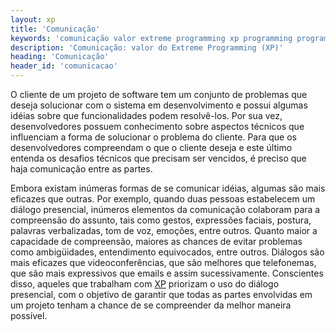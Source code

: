 ```yaml
---
layout: xp
title: 'Comunicação'
keywords: 'comunicação valor extreme programming xp programming programação extrema'
description: 'Comunicação: valor do Extreme Programming (XP)'
heading: 'Comunicação'
header_id: 'comunicacao'
---
```


O cliente de um projeto de software tem um conjunto de problemas que deseja solucionar com o sistema em desenvolvimento e possui algumas idéias sobre que funcionalidades podem resolvê-los. Por sua vez, desenvolvedores possuem conhecimento sobre aspectos técnicos que influenciam a forma de solucionar o problema do cliente. Para que os desenvolvedores compreendam o que o cliente deseja e este último entenda os desafios técnicos que precisam ser vencidos, é preciso que haja comunicação entre as partes. 

Embora existam inúmeras formas de se comunicar idéias, algumas são mais eficazes que outras. Por exemplo, quando duas pessoas estabelecem um diálogo presencial, inúmeros elementos da comunicação colaboram para a compreensão do assunto, tais como gestos, expressões faciais, postura, palavras verbalizadas, tom de voz, emoções, entre outros. Quanto maior a capacidade de compreensão, maiores as chances de evitar problemas como ambigüidades, entendimento equivocados, entre outros. Diálogos são mais eficazes que videoconferências, que são melhores que telefonemas, que são mais expressivos que emails e assim sucessivamente. Conscientes disso, aqueles que trabalham com [XP][] priorizam o uso do diálogo presencial, com o objetivo de garantir que todas as partes envolvidas em um projeto tenham a chance de se compreender da melhor maneira possível.

[XP]:		/xp